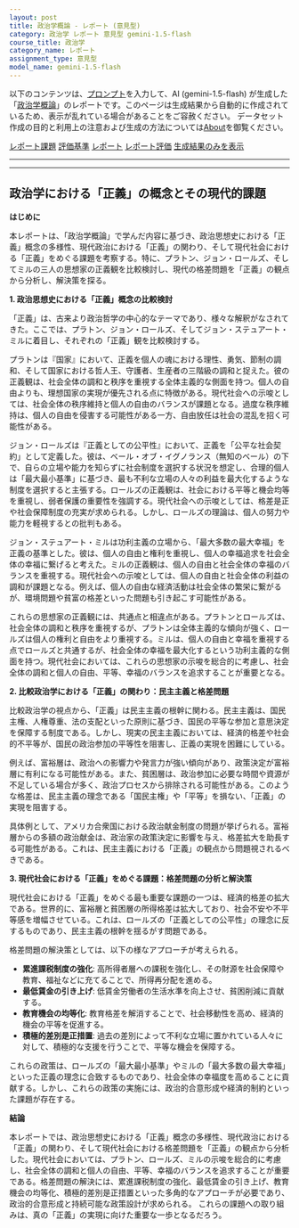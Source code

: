 ```yaml
---
layout: post
title: 政治学概論 - レポート (意見型)
category: 政治学 レポート 意見型 gemini-1.5-flash
course_title: 政治学
category_name: レポート
assignment_type: 意見型
model_name: gemini-1.5-flash
---
```


以下のコンテンツは、[プロンプト](https://github.com/takedatoshiyuki/synthetic_assignments/tree/main/generated/政治学/gemini-1.5-flash/prompt_レポート-意見型.md)を入力して、AI (gemini-1.5-flash) が生成した「[政治学概論](/contents/政治学/)」のレポートです。このページは生成結果から自動的に作成されているため、表示が乱れている場合があることをご容赦ください。
データセット作成の目的と利用上の注意および生成の方法については[About](/About)を御覧ください。

[レポート課題](../レポート課題-意見型)
[評価基準](../評価基準-意見型)
[レポート](../レポート-意見型)
[レポート評価](../レポート評価-意見型)
[生成結果のみを表示](https://github.com/takedatoshiyuki/synthetic_assignments/tree/main/generated/政治学/gemini-1.5-flash/レポート-意見型.md)
  

***
***
  
## 政治学における「正義」の概念とその現代的課題

**はじめに**

本レポートは、「政治学概論」で学んだ内容に基づき、政治思想史における「正義」概念の多様性、現代政治における「正義」の関わり、そして現代社会における「正義」をめぐる課題を考察する。特に、プラトン、ジョン・ロールズ、そしてミルの三人の思想家の正義観を比較検討し、現代の格差問題を「正義」の観点から分析し、解決策を探る。

**1. 政治思想史における「正義」概念の比較検討**

「正義」は、古来より政治哲学の中心的なテーマであり、様々な解釈がなされてきた。ここでは、プラトン、ジョン・ロールズ、そしてジョン・ステュアート・ミルに着目し、それぞれの「正義」観を比較検討する。

プラトンは『国家』において、正義を個人の魂における理性、勇気、節制の調和、そして国家における哲人王、守護者、生産者の三階級の調和と捉えた。彼の正義観は、社会全体の調和と秩序を重視する全体主義的な側面を持つ。個人の自由よりも、理想国家の実現が優先される点に特徴がある。現代社会への示唆としては、社会全体の秩序維持と個人の自由のバランスが課題となる。過度な秩序維持は、個人の自由を侵害する可能性がある一方、自由放任は社会の混乱を招く可能性がある。

ジョン・ロールズは『正義としての公平性』において、正義を「公平な社会契約」として定義した。彼は、ベール・オブ・イグノランス（無知のベール）の下で、自らの立場や能力を知らずに社会制度を選択する状況を想定し、合理的個人は「最大最小基準」に基づき、最も不利な立場の人々の利益を最大化するような制度を選択すると主張する。ロールズの正義観は、社会における平等と機会均等を重視し、弱者保護の重要性を強調する。現代社会への示唆としては、格差是正や社会保障制度の充実が求められる。しかし、ロールズの理論は、個人の努力や能力を軽視するとの批判もある。

ジョン・ステュアート・ミルは功利主義の立場から、「最大多数の最大幸福」を正義の基準とした。彼は、個人の自由と権利を重視し、個人の幸福追求を社会全体の幸福に繋げると考えた。ミルの正義観は、個人の自由と社会全体の幸福のバランスを重視する。現代社会への示唆としては、個人の自由と社会全体の利益の調和が課題となる。例えば、個人の自由な経済活動は社会全体の繁栄に繋がるが、環境問題や貧富の格差といった問題も引き起こす可能性がある。

これらの思想家の正義観には、共通点と相違点がある。プラトンとロールズは、社会全体の調和と秩序を重視するが、プラトンは全体主義的な傾向が強く、ロールズは個人の権利と自由をより重視する。ミルは、個人の自由と幸福を重視する点でロールズと共通するが、社会全体の幸福を最大化するという功利主義的な側面を持つ。現代社会においては、これらの思想家の示唆を総合的に考慮し、社会全体の調和と個人の自由、平等、幸福のバランスを追求することが重要となる。


**2. 比較政治学における「正義」の関わり：民主主義と格差問題**

比較政治学の視点から、「正義」は民主主義の根幹に関わる。民主主義は、国民主権、人権尊重、法の支配といった原則に基づき、国民の平等な参加と意思決定を保障する制度である。しかし、現実の民主主義においては、経済的格差や社会的不平等が、国民の政治参加の平等性を阻害し、正義の実現を困難にしている。

例えば、富裕層は、政治への影響力や発言力が強い傾向があり、政策決定が富裕層に有利になる可能性がある。また、貧困層は、政治参加に必要な時間や資源が不足している場合が多く、政治プロセスから排除される可能性がある。このような格差は、民主主義の理念である「国民主権」や「平等」を損ない、「正義」の実現を阻害する。

具体例として、アメリカ合衆国における政治献金制度の問題が挙げられる。富裕層からの多額の政治献金は、政治家の政策決定に影響を与え、格差拡大を助長する可能性がある。これは、民主主義における「正義」の観点から問題視されるべきである。


**3. 現代社会における「正義」をめぐる課題：格差問題の分析と解決策**

現代社会における「正義」をめぐる最も重要な課題の一つは、経済的格差の拡大である。世界的に、富裕層と貧困層の所得格差は拡大しており、社会不安や不平等感を増幅させている。これは、ロールズの「正義としての公平性」の理念に反するものであり、民主主義の根幹を揺るがす問題である。

格差問題の解決策としては、以下の様なアプローチが考えられる。

* **累進課税制度の強化**: 高所得者層への課税を強化し、その財源を社会保障や教育、福祉などに充てることで、所得再分配を進める。
* **最低賃金の引き上げ**: 低賃金労働者の生活水準を向上させ、貧困削減に貢献する。
* **教育機会の均等化**: 教育格差を解消することで、社会移動性を高め、経済的機会の平等を促進する。
* **積極的差別是正措置**: 過去の差別によって不利な立場に置かれている人々に対して、積極的な支援を行うことで、平等な機会を保障する。

これらの政策は、ロールズの「最大最小基準」やミルの「最大多数の最大幸福」といった正義の理念に合致するものであり、社会全体の幸福度を高めることに貢献する。しかし、これらの政策の実施には、政治的合意形成や経済的制約といった課題が存在する。


**結論**

本レポートでは、政治思想史における「正義」概念の多様性、現代政治における「正義」の関わり、そして現代社会における格差問題を「正義」の観点から分析した。現代社会においては、プラトン、ロールズ、ミルの示唆を総合的に考慮し、社会全体の調和と個人の自由、平等、幸福のバランスを追求することが重要である。格差問題の解決には、累進課税制度の強化、最低賃金の引き上げ、教育機会の均等化、積極的差別是正措置といった多角的なアプローチが必要であり、政治的合意形成と持続可能な政策設計が求められる。  これらの課題への取り組みは、真の「正義」の実現に向けた重要な一歩となるだろう。
